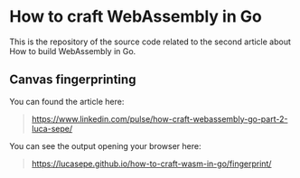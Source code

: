 # How to craft WebAssembly in Go

This is the repository of the source code related to the second article about How to build WebAssembly in Go.

## Canvas fingerprinting

You can found the article here:

> https://www.linkedin.com/pulse/how-craft-webassembly-go-part-2-luca-sepe/


You can see the output opening your browser here:

> https://lucasepe.github.io/how-to-craft-wasm-in-go/fingerprint/